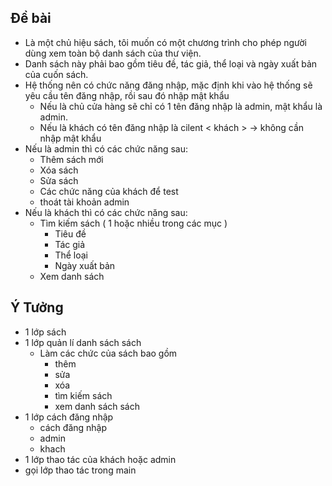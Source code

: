 ## Đề bài
- Là một chủ hiệu sách, tôi muốn có một chương trình cho phép người dùng xem toàn bộ danh sách của thư viện.
- Danh sách này phải bao gồm tiêu đề, tác giả, thể loại và ngày xuất bản của cuốn sách.
- Hệ thống nên có chức năng đăng nhập, mặc định khi vào hệ thống sẽ yêu cầu tên đăng nhập, rồi sau đó nhập mật khẩu
    + Nếu là chủ cửa hàng sẽ chỉ có 1 tên đăng nhập là admin, mật khẩu là admin.
    + Nếu là khách có tên đăng nhập là cilent < khách > -> không cần nhập mật khẩu
- Nếu là admin thì có các chức năng sau:
    + Thêm sách mới
    + Xóa sách
    + Sửa sách
    + Các chức năng của khách để test
    + thoát tài khoản admin
- Nếu là khách thì có các chức năng sau:
    + Tìm kiếm sách ( 1 hoặc nhiều trong các mục )
        - Tiêu đề 
        - Tác giả
        - Thể loại
        - Ngày xuất bản
    + Xem danh sách

## Ý Tưởng
- 1 lớp sách
- 1 lớp quản lí danh sách sách
    + Làm các chức của sách bao gồm
        - thêm
        - sửa
        - xóa
        - tìm kiếm sách
        - xem danh sách sách
- 1 lớp cách đăng nhập
    + cách đăng nhập
    + admin
    + khach
- 1 lớp thao tác của khách hoặc admin
- gọi lớp thao tác trong main